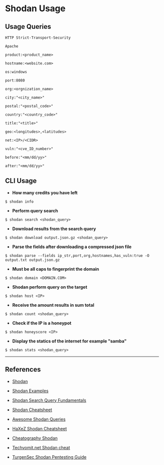 # Shodan Usage

## Usage Queries

`HTTP Strict-Transport-Security`

`Apache`

`product:<product_name>`

`hostname:<website.com>`

`os:windows`

`port:8080`

`org:<orgnization_name>`

`city:"<city_name>"`

`postal:"<postal_code>"`

`country:"<country_code>"`

`title:"<title>"`

`geo:<longitudes>,<latitudes>`

`net:<IP>/<CIDR>`

`vuln:"<cve_ID_number>"`

`before:"<mm/dd/yy>"`

`after:"<mm/dd/yy>"`

## CLI Usage

- **How many credits you have left**

`$ shodan info`

- **Perform query search**

`$ shodan search <shodan_query>`

- **Download results from the search query**

`$ shodan download output.json.gz <shodan_query>`

- **Parse the fields after downloading a compressed json file**

`$ shodan parse --fields ip_str,port,org,hostnames,has_vuln:true -O output.txt output.json.gz`

- **Must be all caps to fingerprint the domain**

`$ shodan domain <DOMAIN.COM>`

- **Shodan perform query on the target**

`$ shodan host <IP>`

- **Receive the amount results in sum total**

`$ shodan count <shodan_query>`

- **Check if the IP is a honeypot**

`$ shodan honeyscore <IP>`

- **Display the statics of the internet for example "samba"**

`$ shodan stats <shodan_query>`

---
## References

- [Shodan](https://shodan.io)

- [Shodan Examples](https://www.shodan.io/search/examples)

- [Shodan Search Query Fundamentals](https://help.shodan.io/the-basics/search-query-fundamentals)

- [Shodan Cheatsheet](https://thedarksource.com/shodan-cheat-sheet/)

- [Awesome Shodan Queries](https://github.com/jakejarvis/awesome-shodan-queries)

- [HaXeZ Shodan Cheatsheet](https://haxez.org/wp-content/uploads/2022/06/HaXeZ_Shodan_Cheat_Sheet.pdf)

- [Cheatography Shodan](https://cheatography.com/sir-slammington/cheat-sheets/shodan/)

- [Techvomit.net Shodan cheat](https://techvomit.net/shodan-cheat/)

- [TurgenSec Shodan Pentesting Guide](https://kaliboys.com/wp-content/uploads/2018/11/Shodan-Pentesting-Guide-%E2%80%93kaliboys.pdf)
